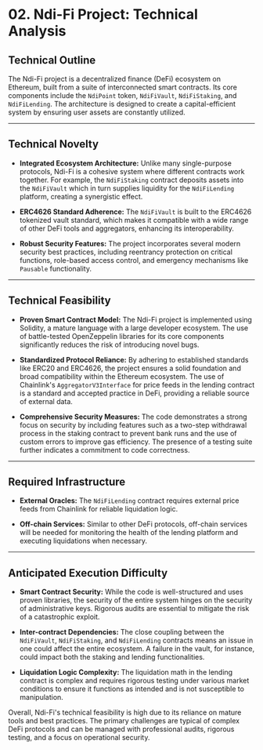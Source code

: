 # 02. Ndi-Fi Project: Technical Analysis

## **Technical Outline**

The Ndi-Fi project is a decentralized finance (DeFi) ecosystem on Ethereum, built from a suite of interconnected smart contracts. Its core components include the `NdiPoint` token, `NdiFiVault`, `NdiFiStaking`, and `NdiFiLending`. The architecture is designed to create a capital-efficient system by ensuring user assets are constantly utilized.

---

## **Technical Novelty**

* **Integrated Ecosystem Architecture:** Unlike many single-purpose protocols, Ndi-Fi is a cohesive system where different contracts work together. For example, the `NdiFiStaking` contract deposits assets into the `NdiFiVault` which in turn supplies liquidity for the `NdiFiLending` platform, creating a synergistic effect.

* **ERC4626 Standard Adherence:** The `NdiFiVault` is built to the ERC4626 tokenized vault standard, which makes it compatible with a wide range of other DeFi tools and aggregators, enhancing its interoperability.

* **Robust Security Features:** The project incorporates several modern security best practices, including reentrancy protection on critical functions, role-based access control, and emergency mechanisms like `Pausable` functionality.

---

## **Technical Feasibility**

* **Proven Smart Contract Model:** The Ndi-Fi project is implemented using Solidity, a mature language with a large developer ecosystem. The use of battle-tested OpenZeppelin libraries for its core components significantly reduces the risk of introducing novel bugs.

* **Standardized Protocol Reliance:** By adhering to established standards like ERC20 and ERC4626, the project ensures a solid foundation and broad compatibility within the Ethereum ecosystem. The use of Chainlink's `AggregatorV3Interface` for price feeds in the lending contract is a standard and accepted practice in DeFi, providing a reliable source of external data.

* **Comprehensive Security Measures:** The code demonstrates a strong focus on security by including features such as a two-step withdrawal process in the staking contract to prevent bank runs and the use of custom errors to improve gas efficiency. The presence of a testing suite further indicates a commitment to code correctness.

---

## **Required Infrastructure**

* **External Oracles:** The `NdiFiLending` contract requires external price feeds from Chainlink for reliable liquidation logic.

* **Off-chain Services:** Similar to other DeFi protocols, off-chain services will be needed for monitoring the health of the lending platform and executing liquidations when necessary.

---

## **Anticipated Execution Difficulty**

* **Smart Contract Security:** While the code is well-structured and uses proven libraries, the security of the entire system hinges on the security of administrative keys. Rigorous audits are essential to mitigate the risk of a catastrophic exploit.

* **Inter-contract Dependencies:** The close coupling between the `NdiFiVault`, `NdiFiStaking`, and `NdiFiLending` contracts means an issue in one could affect the entire ecosystem. A failure in the vault, for instance, could impact both the staking and lending functionalities.

* **Liquidation Logic Complexity:** The liquidation math in the lending contract is complex and requires rigorous testing under various market conditions to ensure it functions as intended and is not susceptible to manipulation.

Overall, Ndi-Fi's technical feasibility is high due to its reliance on mature tools and best practices. The primary challenges are typical of complex DeFi protocols and can be managed with professional audits, rigorous testing, and a focus on operational security.